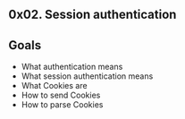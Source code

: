 ## 0x02. Session authentication

## Goals

- What authentication means
- What session authentication means
- What Cookies are
- How to send Cookies
- How to parse Cookies
